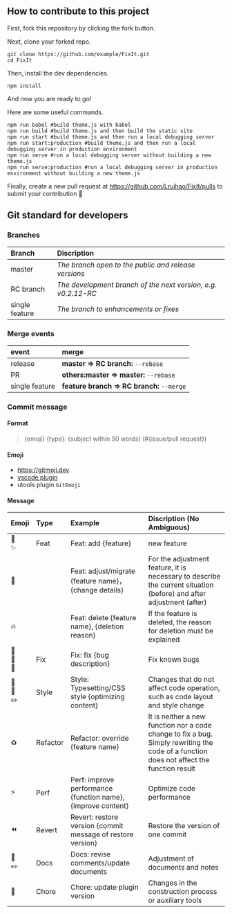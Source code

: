 ## How to contribute to this project

First, fork this repository by clicking the fork button.

Next, clone your forked repo.

```
git clone https://github.com/example/FixIt.git
cd FixIt
```

Then, install the dev dependencies.

```
npm install
```

And now you are ready to go!

Here are some useful commands.

```
npm run babel #build theme.js with babel
npm run build #build theme.js and then build the static site
npm run start #build theme.js and then run a local debugging server
npm run start:production #build theme.js and then run a local debugging server in production environment
npm run serve #run a local debugging server without building a new theme.js
npm run serve:production #run a local debugging server in production environment without building a new theme.js
```

Finally, create a new pull request at https://github.com/Lruihao/FixIt/pulls to submit your contribution 🎉

## Git standard for developers

### Branches

| Branch | Discription |
| :-- | :-- |
| master | _The branch open to the public and release versions_ |
| RC branch | _The development branch of the next version, e.g. v0.2.12-RC_ |
| single feature | _The branch to enhancements or fixes_ |

### Merge events

| event | merge |
| :-- | :-- |
| release | **master => RC branch:** `--rebase` |
| PR | **others:master => master:** `--rebase` |
| single feature| **feature branch => RC branch:** `--merge` |

### Commit message

#### Format
> {emoji} {type}: {subject within 50 words} (#{issue/pull request})

#### Emoji
- https://gitmoji.dev
- [vscode plugin](https://github.com/maixiaojie/git-emoji-zh.git)
- utools plugin `GitEmoji`

#### Message

| Emoji                                         | Type     | Example                                                      | Discription (No Ambiguous)                                   |
| :-------------------------------------------- | :------- | :----------------------------------------------------------- | :----------------------------------------------------------- |
| :tada:  <br>:sparkles:                        | Feat     | Feat: add {feature}                                          | new feature                                                  |
| :truck:                                       |          | Feat: adjust/migrate {feature name}，{change details}        | For the adjustment feature, it is necessary to describe the current situation (before) and after adjustment (after) |
| :fire:                                        |          | Feat: delete {feature name}, {deletion reason}               | If the feature is deleted, the reason for deletion must be explained |
| :bug: <br>:construction: <br>:rotating_light: | Fix      | Fix: fix {bug description}                                   | Fix known bugs                                               |
| :art: <br>:lipstick: <br>:pencil2:            | Style    | Style: Typesetting/CSS style {optimizing content}            | Changes that do not affect code operation, such as code layout and style change |
| :recycle:                                     | Refactor | Refactor: override {feature name}                            | It is neither a new function nor a code change to fix a bug. Simply rewriting the code of a function does not affect the function result |
| :zap:                                         | Perf     | Perf: improve performance {function name}, {improve content} | Optimize code performance                                    |
| :rewind:                                      | Revert   | Revert: restore version {commit message of restore version}  | Restore the version of one commit                            |
| :pencil: <br>:pencil2:                              | Docs     | Docs: revise comments/update documents                     | Adjustment of documents and notes                            |
| :wrench:                                      | Chore    | Chore: update plugin version                                 | Changes in the construction process or auxiliary tools       |
